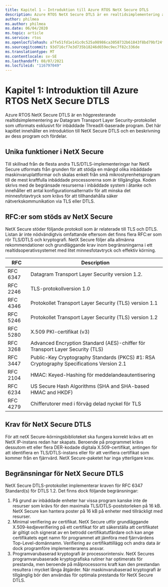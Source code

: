 ```yaml
---
title: Kapitel 1 – Introduktion till Azure RTOS NetX Secure DTLS
description: Azure RTOS NetX Secure DTLS är en realtidsimplementering av Datagram Transport Layer Security-protokollet som utformats för inbäddade ThreadX-baserade program.
author: philmea
ms.author: philmea
ms.date: 06/04/2020
ms.topic: article
ms.service: rtos
ms.openlocfilehash: a7fe51fd1e141c0c525a98986ca3058732b61843f8bd79bf24fc5ac986147501
ms.sourcegitcommit: 93d716cf7e3d735b18246d659ec9ec7f82c336de
ms.translationtype: MT
ms.contentlocale: sv-SE
ms.lasthandoff: 08/07/2021
ms.locfileid: "116797049"
---
```

# <a name="chapter-1-introduction-to-azure-rtos-netx-secure-dtls"></a>Kapitel 1: Introduktion till Azure RTOS NetX Secure DTLS

Azure RTOS NetX Secure DTLS är en högpresterande realtidsimplementering av Datagram Transport Layer Security-protokollet som utformats exklusivt för inbäddade ThreadX-baserade program. Det här kapitlet innehåller en introduktion till NetX Secure DTLS och en beskrivning av dess program och fördelar.

## <a name="netx-secure-unique-features"></a>Unika funktioner i NetX Secure

Till skillnad från de flesta andra TLS/DTLS-implementeringar har NetX Secure utformats från grunden för att stödja en mängd olika inbäddade maskinvaruplattformar och skalas enkelt från små mikrostyrenhetsprogram till de mest kraftfulla inbäddade processorerna som är tillgängliga. Koden skrivs med de begränsade resurserna i inbäddade system i åtanke och innehåller ett antal konfigurationsalternativ för att minska det minnesfotavtryck som krävs för att tillhandahålla säker nätverkskommunikation via TLS eller DTLS.

## <a name="rfcs-supported-by-netx-secure"></a>RFC:er som stöds av NetX Secure

NetX Secure stöder följande protokoll som är relaterade till TLS och DTLS. Listan är inte nödvändigtvis omfattande eftersom det finns flera RFC:er som rör TLS/DTLS och kryptografi. NetX Secure följer alla allmänna rekommendationer och grundläggande krav inom begränsningarna i ett realtidsoperativsystemet med litet minnesfotavtryck och effektiv körning.


| RFC | Description |
| --- | ----------- |
| RFC 6347 | Datagram Transport Layer Security version 1.2. |
| RFC 2246 | TLS-protokollversion 1.0|
| RFC 4346 | Protokollet Transport Layer Security (TLS) version 1.1 |
| RFC 5246 | Protokollet Transport Layer Security (TLS) version 1.2 |
| RFC 5280 | X.509 PKI-certifikat (v3) |
| RFC 3268 | Advanced Encryption Standard (AES)-chiffer för Transport Layer Security (TLS) |
| RFC 3447 | Public-Key Cryptography Standards (PKCS) #1: RSA Cryptography Specifications Version 2.1 |
| RFC 2104 | HMAC: Keyed-Hashing för meddelandeautentisering |
| RFC 6234 | US Secure Hash Algorithms (SHA and SHA-based HMAC and HKDF) |
| RFC 4279 | Chifferutorer med i förväg delad nyckel för TLS |

## <a name="netx-secure-dtls-requirements"></a>Krav för NetX Secure DTLS

För att netX Secure-körningsbiblioteket ska fungera korrekt krävs att en NetX IP-instans redan har skapats. Beroende på programmet krävs dessutom ett eller flera DER-kodade digitala X.509-certifikat, antingen för att identifiera en TLS/DTLS-instans eller för att verifiera certifikat som kommer från en fjärrvärd. NetX Secure-paketet har inga ytterligare krav.

## <a name="netx-secure-dtls-constraints"></a>Begränsningar för NetX Secure DTLS

NetX Secure DTLS-protokollet implementerar kraven för RFC 6347 Standard(s) för DTLS 1.2. Det finns dock följande begränsningar:

1. På grund av inbäddade enheter har vissa program kanske inte de resurser som krävs för den maximala TLS/DTLS-poststorleken på 16 kB. NetX Secure kan hantera poster på 16 kB på enheter med tillräckligt med resurser.
2. Minimal verifiering av certifikat. NetX Secure utför grundläggande X.509-kedjeverifiering på ett certifikat för att säkerställa att certifikatet är giltigt och signerat av en betrodd certifikatutfärdare och kan ange certifikatets eget namn för programmet att jämföra med fjärrvärdens Top-Level-domännamn. Verifiering av certifikattillägg och andra data är dock programföre implementerarens ansvar.
3. Programvarubaserad kryptografi är processorintensiv. NetX Secures programvarubaserade kryptografiska rutiner har optimerats för prestanda, men beroende på målprocessorns kraft kan den prestandan resultera i mycket långa åtgärder. När maskinvarubaserad kryptografi är tillgänglig bör den användas för optimala prestanda för NetX Secure DTLS.
